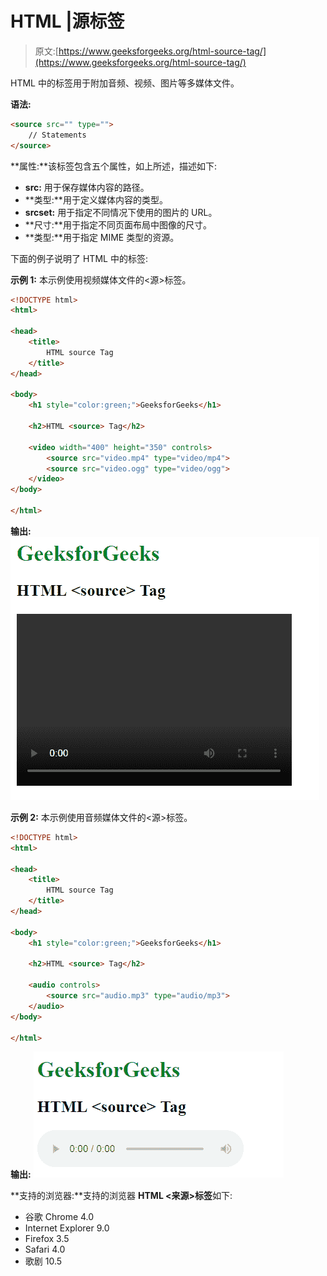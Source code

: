 # HTML |源标签

> 原文:[https://www.geeksforgeeks.org/html-source-tag/](https://www.geeksforgeeks.org/html-source-tag/)

HTML 中的<source>标签用于附加音频、视频、图片等多媒体文件。

<audio>、<video>和<picture>元素包含<source>元素。</picture></video></audio>

**语法:**

```html
<source src="" type=""> 
    // Statements
</source>

```

**属性:**该标签包含五个属性，如上所述，描述如下:

*   **src:** 用于保存媒体内容的路径。
*   **类型:**用于定义媒体内容的类型。
*   **srcset:** 用于指定不同情况下使用的图片的 URL。
*   **尺寸:**用于指定不同页面布局中图像的尺寸。
*   **类型:**用于指定 MIME 类型的资源。

下面的例子说明了 HTML 中的<source>标签:

**示例 1:** 本示例使用视频媒体文件的<源>标签。

```html
<!DOCTYPE html> 
<html> 

<head>
    <title>
        HTML source Tag
    </title>
</head>

<body> 
    <h1 style="color:green;">GeeksforGeeks</h1>

    <h2>HTML <source> Tag</h2>

    <video width="400" height="350" controls> 
        <source src="video.mp4" type="video/mp4"> 
        <source src="video.ogg" type="video/ogg"> 
    </video> 
</body> 

</html>                    
```

**输出:**
![](img/1a601eee01cbe059974bbe99561f9011.png)

**示例 2:** 本示例使用音频媒体文件的<源>标签。

```html
<!DOCTYPE html> 
<html> 

<head>
    <title>
        HTML source Tag
    </title>
</head>

<body> 
    <h1 style="color:green;">GeeksforGeeks</h1>

    <h2>HTML <source> Tag</h2>

    <audio controls> 
        <source src="audio.mp3" type="audio/mp3">
    </audio> 
</body> 

</html>
```

**输出:**
![](img/1fd41b43b5d56f910002149e35765313.png)

**支持的浏览器:**支持的浏览器 **HTML <来源>标签**如下:

*   谷歌 Chrome 4.0
*   Internet Explorer 9.0
*   Firefox 3.5
*   Safari 4.0
*   歌剧 10.5
